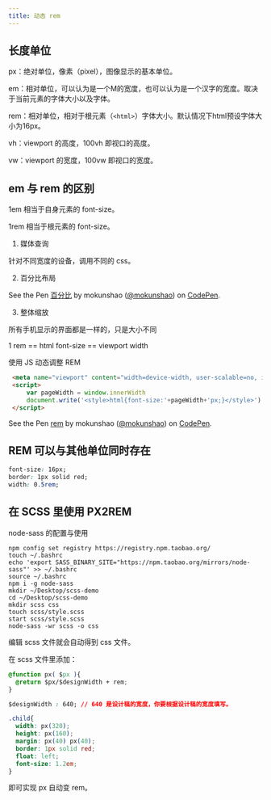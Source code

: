 ```yaml
---
title: 动态 rem
---
```


## 长度单位

px：绝对单位，像素（pixel），图像显示的基本单位。

em：相对单位，可以认为是一个M的宽度，也可以认为是一个汉字的宽度。取决于当前元素的字体大小以及字体。

rem：相对单位，相对于根元素（`<html>`）字体大小。默认情况下html预设字体大小为16px。

vh：viewport 的高度，100vh 即视口的高度。

vw：viewport 的宽度，100vw 即视口的宽度。

## em 与 rem 的区别

1em 相当于自身元素的 font-size。

1rem 相当于根元素的 font-size。

1. 媒体查询

针对不同宽度的设备，调用不同的 css。

2. 百分比布局

<p data-height="265" data-theme-id="0" data-slug-hash="ZMZEpm" data-default-tab="css,result" data-user="mokunshao" data-pen-title="百分比" class="codepen">See the Pen <a href="https://codepen.io/mokunshao/pen/ZMZEpm/">百分比</a> by mokunshao (<a href="https://codepen.io/mokunshao">@mokunshao</a>) on <a href="https://codepen.io">CodePen</a>.</p>
<script async src="https://static.codepen.io/assets/embed/ei.js"></script>

3. 整体缩放

所有手机显示的界面都是一样的，只是大小不同

1 rem == html font-size == viewport width

使用 JS 动态调整 REM

```html
 <meta name="viewport" content="width=device-width, user-scalable=no, initial-scale=1.0, maximum-scale=1.0, minimum-scale=1.0">
 <script>
     var pageWidth = window.innerWidth
     document.write('<style>html{font-size:'+pageWidth+'px;}</style>')
 </script>
```

<p data-height="265" data-theme-id="0" data-slug-hash="oPOvOK" data-default-tab="html,result" data-user="mokunshao" data-pen-title="rem" class="codepen">See the Pen <a href="https://codepen.io/mokunshao/pen/oPOvOK/">rem</a> by mokunshao (<a href="https://codepen.io/mokunshao">@mokunshao</a>) on <a href="https://codepen.io">CodePen</a>.</p>
<script async src="https://static.codepen.io/assets/embed/ei.js"></script>

## REM 可以与其他单位同时存在

```css
font-size: 16px;
border: 1px solid red;
width: 0.5rem;
```

## 在 SCSS 里使用 PX2REM

node-sass 的配置与使用

```
npm config set registry https://registry.npm.taobao.org/
touch ~/.bashrc
echo 'export SASS_BINARY_SITE="https://npm.taobao.org/mirrors/node-sass"' >> ~/.bashrc
source ~/.bashrc
npm i -g node-sass
mkdir ~/Desktop/scss-demo
cd ~/Desktop/scss-demo
mkdir scss css
touch scss/style.scss
start scss/style.scss
node-sass -wr scss -o css
```

编辑 scss 文件就会自动得到 css 文件。

在 scss 文件里添加：

```css
@function px( $px ){
  @return $px/$designWidth + rem;
}

$designWidth : 640; // 640 是设计稿的宽度，你要根据设计稿的宽度填写。

.child{
  width: px(320);
  height: px(160);
  margin: px(40) px(40);
  border: 1px solid red;
  float: left;
  font-size: 1.2em;
}
```

即可实现 px 自动变 rem。